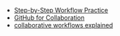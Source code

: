 * [Step-by-Step Workflow Practice](https://github.com/hackyourfuturebelgium/git-github-practice)
* [GitHub for Collaboration](https://mozilla.github.io/open-leadership-training-series/articles/github-for-collaboration/)
* [collaborative workflows explained](https://www.atlassian.com/git/tutorials/comparing-workflows)

